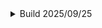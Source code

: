 <details>
  <summary>Build 2025/09/25</summary>

  | Project Name | Version |
  | --- | --- |
  | cpp/math | 0.1.0.0 |
  | cpp/deep_learninng | 0.1.0.0 |
</details>